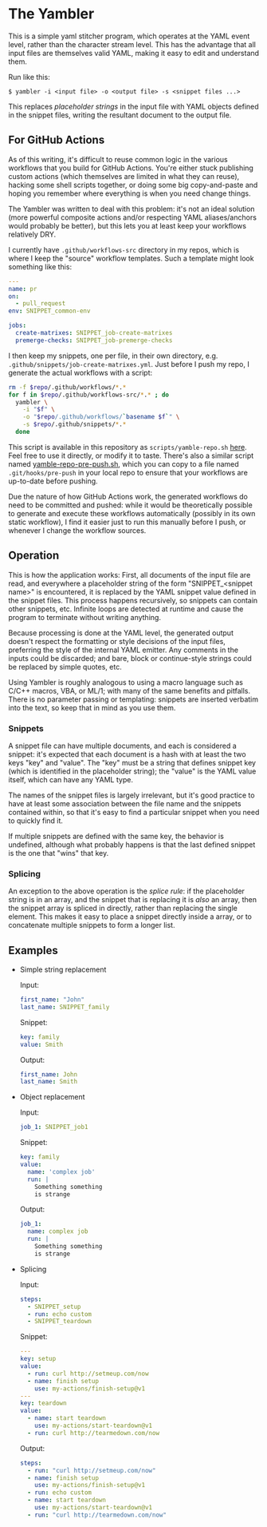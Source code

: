 # The Yambler

This is a simple yaml stitcher program, which operates at the YAML event
level, rather than the character stream level. This has the advantage
that all input files are themselves valid YAML, making it easy to edit
and understand them.

Run like this:
```
$ yambler -i <input file> -o <output file> -s <snippet files ...>
```

This replaces _placeholder strings_ in the input file with YAML objects
defined in the snippet files, writing the resultant document to the
output file.

## For GitHub Actions

As of this writing, it's difficult to reuse common logic in the various
workflows that you build for GitHub Actions. You're either stuck
publishing custom actions (which themselves are limited in what they can
reuse), hacking some shell scripts together, or doing some big
copy-and-paste and hoping you remember where everything is when you need
change things.

The Yambler was written to deal with this problem: it's not an ideal
solution (more powerful composite actions and/or respecting YAML
aliases/anchors would probably be better), but this lets you at least
keep your workflows relatively DRY.

I currently have `.github/workflows-src` directory in my repos, which is
where I keep the "source" workflow templates. Such a template might look
something like this:

```yaml
---
name: pr
on:
  - pull_request
env: SNIPPET_common-env

jobs:
  create-matrixes: SNIPPET_job-create-matrixes
  premerge-checks: SNIPPET_job-premerge-checks
```

I then keep my snippets, one per file, in their own directory, e.g.
`.github/snippets/job-create-matrixes.yml`. Just before I push my repo,
I generate the actual workflows with a script:

```bash
rm -f $repo/.github/workflows/*.*
for f in $repo/.github/workflows-src/*.* ; do
  yambler \
    -i "$f" \
    -o "$repo/.github/workflows/`basename $f`" \
    -s $repo/.github/snippets/*.*
  done
```

This script is available in this repository as `scripts/yamble-repo.sh`
[here](../scripts/yamble-repo.sh). Feel free to use it directly, or
modify it to taste. There's also a similar script named
[yamble-repo-pre-push.sh](../scripts/yamble-repo-pre-push.sh), which you
can copy to a file named `.git/hooks/pre-push` in your local repo to
ensure that your workflows are up-to-date before pushing.

Due the nature of how GitHub Actions work, the generated workflows do
need to be committed and pushed: while it would be theoretically
possible to generate and execute these workflows automatically (possibly
in its own static workflow), I find it easier just to run this manually
before I push, or whenever I change the workflow sources.

## Operation

This is how the application works: First, all documents of the input
file are read, and everywhere a placeholder string of the form
"SNIPPET\_&lt;snippet name&gt;" is encountered, it is replaced by the
YAML snippet value defined in the snippet files. This process happens
recursively, so snippets can contain other snippets, etc. Infinite loops
are detected at runtime and cause the program to terminate without
writing anything.

Because processing is done at the YAML level, the generated output
doesn't respect the formatting or style decisions of the input files,
preferring the style of the internal YAML emitter. Any comments in the
inputs could be discarded; and bare, block or continue-style strings
could be replaced by simple quotes, etc.

Using Yambler is roughly analogous to using a macro language such as
C/C++ macros, VBA, or ML/1; with many of the same benefits and pitfalls.
There is no parameter passing or templating: snippets are inserted
verbatim into the text, so keep that in mind as you use them.

### Snippets

A snippet file can have multiple documents, and each is considered a
snippet: it's expected that each document is a hash with at least the
two keys "key" and "value". The "key" must be a string that defines
snippet key (which is identified in the placeholder string); the "value"
is the YAML value itself, which can have any YAML type.

The names of the snippet files is largely irrelevant, but it's good
practice to have at least some association between the file name and the
snippets contained within, so that it's easy to find a particular
snippet when you need to quickly find it.

If multiple snippets are defined with the same key, the behavior is
undefined, although what probably happens is that the last defined
snippet is the one that "wins" that key.

### Splicing

An exception to the above operation is the _splice rule_: if the
placeholder string is in an array, and the snippet that is replacing it
is _also_ an array, then the snippet array is spliced in directly,
rather than replacing the single element. This makes it easy to place a
snippet directly inside a array, or to concatenate multiple snippets to
form a longer list.

## Examples

- Simple string replacement

  Input:
  ```yaml
  first_name: "John"
  last_name: SNIPPET_family
  ```
  Snippet:
  ```yaml
  key: family
  value: Smith
  ```
  Output:
  ```yaml
  first_name: John
  last_name: Smith
  ```

- Object replacement

  Input:
  ```yaml
  job_1: SNIPPET_job1
  ```
  Snippet:
  ```yaml
  key: family
  value:
    name: 'complex job'
    run: |
      Something something
      is strange
  ```
  Output:
  ```yaml
  job_1:
    name: complex job
    run: |
      Something something
      is strange
  ```

- Splicing

  Input:
  ```yaml
  steps:
    - SNIPPET_setup
    - run: echo custom
    - SNIPPET_teardown
  ```
  Snippet:
  ```yaml
  ---
  key: setup
  value:
    - run: curl http://setmeup.com/now
    - name: finish setup
      use: my-actions/finish-setup@v1
  ---
  key: teardown
  value:
    - name: start teardown
      use: my-actions/start-teardown@v1
    - run: curl http://tearmedown.com/now
  ```
  Output:
  ```yaml
  steps:
    - run: "curl http://setmeup.com/now"
    - name: finish setup
      use: my-actions/finish-setup@v1
    - run: echo custom
    - name: start teardown
      use: my-actions/start-teardown@v1
    - run: "curl http://tearmedown.com/now"
  ```

